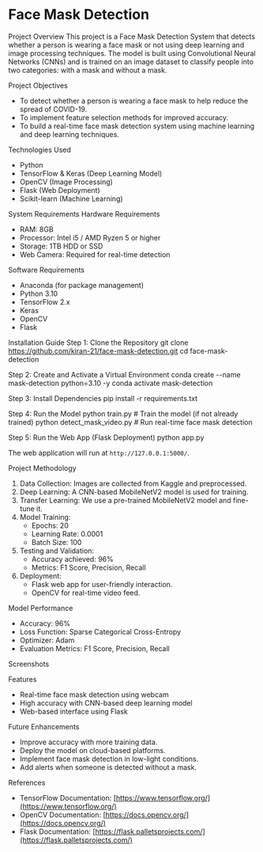 # Face Mask Detection

Project Overview
This project is a Face Mask Detection System that detects whether a person is wearing a face mask or not using deep learning and image processing techniques. The model is built using Convolutional Neural Networks (CNNs) and is trained on an image dataset to classify people into two categories: with a mask and without a mask.

Project Objectives
- To detect whether a person is wearing a face mask to help reduce the spread of COVID-19.
- To implement feature selection methods for improved accuracy.
- To build a real-time face mask detection system using machine learning and deep learning techniques.

Technologies Used
- Python
- TensorFlow & Keras (Deep Learning Model)
- OpenCV (Image Processing)
- Flask (Web Deployment)
- Scikit-learn (Machine Learning)

System Requirements
Hardware Requirements
- RAM: 8GB
- Processor: Intel i5 / AMD Ryzen 5 or higher
- Storage: 1TB HDD or SSD
- Web Camera: Required for real-time detection

Software Requirements
- Anaconda (for package management)
- Python 3.10
- TensorFlow 2.x
- Keras
- OpenCV
- Flask

Installation Guide
Step 1: Clone the Repository
git clone https://github.com/kiran-21/face-mask-detection.git
cd face-mask-detection

Step 2: Create and Activate a Virtual Environment
conda create --name mask-detection python=3.10 -y
conda activate mask-detection

Step 3: Install Dependencies
pip install -r requirements.txt

Step 4: Run the Model
python train.py  # Train the model (if not already trained)
python detect_mask_video.py  # Run real-time face mask detection

Step 5: Run the Web App (Flask Deployment)
python app.py

The web application will run at `http://127.0.0.1:5000/`.

Project Methodology
1. Data Collection: Images are collected from Kaggle and preprocessed.
2. Deep Learning: A CNN-based MobileNetV2 model is used for training.
3. Transfer Learning: We use a pre-trained MobileNetV2 model and fine-tune it.
4. Model Training:
   - Epochs: 20
   - Learning Rate: 0.0001
   - Batch Size: 100
5. Testing and Validation:
   - Accuracy achieved: 96%
   - Metrics: F1 Score, Precision, Recall
6. Deployment:
   - Flask web app for user-friendly interaction.
   - OpenCV for real-time video feed.

Model Performance
- Accuracy: 96%
- Loss Function: Sparse Categorical Cross-Entropy
- Optimizer: Adam
- Evaluation Metrics: F1 Score, Precision, Recall

Screenshots


Features
- Real-time face mask detection using webcam
- High accuracy with CNN-based deep learning model
- Web-based interface using Flask

Future Enhancements
- Improve accuracy with more training data.
- Deploy the model on cloud-based platforms.
- Implement face mask detection in low-light conditions.
- Add alerts when someone is detected without a mask.

References
- TensorFlow Documentation: [https://www.tensorflow.org/](https://www.tensorflow.org/)
- OpenCV Documentation: [https://docs.opencv.org/](https://docs.opencv.org/)
- Flask Documentation: [https://flask.palletsprojects.com/](https://flask.palletsprojects.com/)


